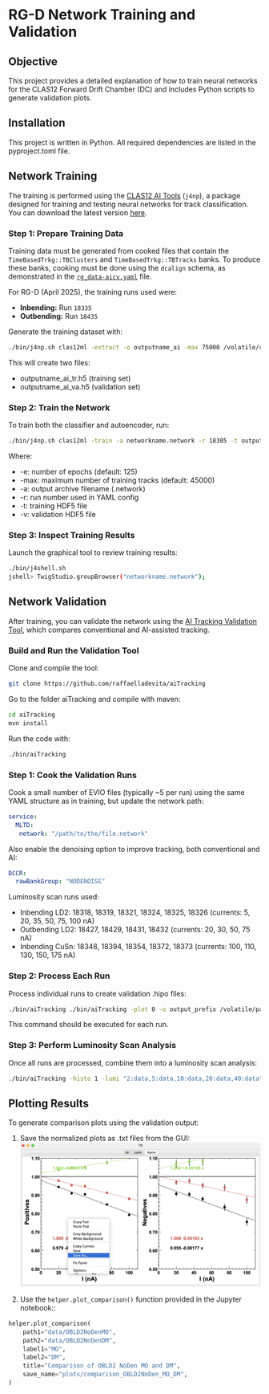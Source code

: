 # RG-D Network Training and Validation

## Objective
This project provides a detailed explanation of how to train neural networks for the CLAS12 Forward Drift Chamber (DC) and includes Python scripts to generate validation plots.

## Installation
This project is written in Python. All required dependencies are listed in the pyproject.toml file.

## Network Training
The training is performed using the [CLAS12 AI Tools](https://clasweb.jlab.org/wiki/index.php/CLAS12_AI_tools) (`j4np`), a package designed for training and testing neural networks for track classification. You can download the latest version [here](https://userweb.jlab.org/~gavalian/software/j4np/).

### Step 1: Prepare Training Data

Training data must be generated from cooked files that contain the `TimeBasedTrkg::TBClusters` and `TimeBasedTrkg::TBTracks` banks. To produce these banks, cooking must be done using the `dcalign` schema, as demonstrated in the [`rg_data-aicv.yaml`](rg_data-aicv.yaml) file.

For RG-D (April 2025), the training runs used were:
- **Inbending:** Run `18335`
- **Outbending:** Run `18435`


Generate the training dataset with:

```bash
./bin/j4np.sh clas12ml -extract -o outputname_ai -max 75000 /volatile/clas12/rg-d/production/ainet/path-to-run/*
```

This will create two files:
- outputname_ai_tr.h5 (training set)
- outputname_ai_va.h5 (validation set)

### Step 2: Train the Network
To train both the classifier and autoencoder, run:
```bash
./bin/j4np.sh clas12ml -train -a networkname.network -r 18305 -t outputname_ai_tr.h5 -v outputname_ai_va.h5 -e 1250 -max 25000
```
Where:
- -e: number of epochs (default: 125)
- -max: maximum number of training tracks (default: 45000)
- -a: output archive filename (.network)
- -r: run number used in YAML config
- -t: training HDF5 file
- -v: validation HDF5 file

### Step 3: Inspect Training Results
Launch the graphical tool to review training results:
```bash
./bin/j4shell.sh 
jshell> TwigStudio.groupBrowser("networkname.network");
```

## Network Validation

After training, you can validate the network using the [AI Tracking Validation Tool](https://github.com/raffaelladevita/aiTracking), which compares conventional and AI-assisted tracking.

### Build and Run the Validation Tool
Clone and compile the tool:
```bash
git clone https://github.com/raffaelladevita/aiTracking
```
Go to the folder aiTracking and compile with maven:
```bash
cd aiTracking
mvn install
```
Run the code with:
```bash
./bin/aiTracking
```

### Step 1: Cook the Validation Runs
Cook a small number of EVIO files (typically ~5 per run) using the same YAML structure as in training, but update the network path:
```yaml
service:
  MLTD:
   network: "/path/to/the/file.network"
```
Also enable the denoising option to improve tracking, both conventional and AI:
```yaml
DCCR: 
  rawBankGroup: "NODENOISE"
```

Luminosity scan runs used:
- Inbending LD2: 18318, 18319, 18321, 18324, 18325, 18326 (currents: 5, 20, 35, 50, 75, 100 nA)
- Outbending LD2: 18427, 18429, 18431, 18432 (currents: 20, 30, 50, 75 nA)
- Inbending CuSn: 18348, 18394, 18354, 18372, 18373 (currents: 100, 110, 130, 150, 175 nA)

### Step 2: Process Each Run
Process individual runs to create validation .hipo files:
```bash
./bin/aiTracking ./bin/aiTracking -plot 0 -o output_prefix /volatile/path/to/one/validation/run
```
This command should be executed for each run.

### Step 3: Perform Luminosity Scan Analysis
Once all runs are processed, combine them into a luminosity scan analysis:
```bash
./bin/aiTracking -histo 1 -lumi "2:data,5:data,10:data,20:data,40:data" 2nA_histo_file.hipo 5nA_histo_file.hipo 10nA_histo_file.hipo 20nA_histo_file.hipo 40nA_histo_file.hipo
```


## Plotting Results

To generate comparison plots using the validation output:

1. Save the normalized plots as .txt files from the GUI:
![alt text](doc/image.png)

2. Use the `helper.plot_comparison()` function provided in the Jupyter notebook::
```Python
helper.plot_comparison(
    path1="data/OBLD2NoDenMO", 
    path2="data/OBLD2NoDenDM",
    label1="MO",
    label2="DM",
    title="Comparison of OBLD2 NoDen MO and DM",
    save_name="plots/comparison_OBLD2NoDen_MO_DM",
)
```